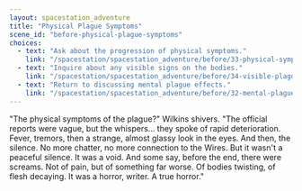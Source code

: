 ```yaml
---
layout: spacestation_adventure
title: "Physical Plague Symptoms"
scene_id: "before-physical-plague-symptoms"
choices:
  - text: "Ask about the progression of physical symptoms."
    link: "/spacestation/spacestation_adventure/before/33-physical-symptom-progression/"
  - text: "Inquire about any visible signs on the bodies."
    link: "/spacestation/spacestation_adventure/before/34-visible-plague-signs/"
  - text: "Return to discussing mental plague effects."
    link: "/spacestation/spacestation_adventure/before/32-mental-plague-effects/"
---
```


"The physical symptoms of the plague?" Wilkins shivers. "The official reports were vague, but the whispers... they spoke of rapid deterioration. Fever, tremors, then a strange, almost glassy look in the eyes. And then, the silence. No more chatter, no more connection to the Wires. But it wasn't a peaceful silence. It was a void. And some say, before the end, there were screams. Not of pain, but of something far worse. Of bodies twisting, of flesh decaying. It was a horror, writer. A true horror."

